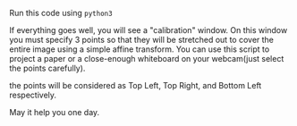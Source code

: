 Run this code using `python3`

If everything goes well, you will see a "calibration" window. On this window you must specify 3 points so that they will be stretched out to cover the entire image using a simple affine transform. You can use this script to project a paper or a close-enough whiteboard on your webcam(just select the points carefully).

the points will be considered as Top Left, Top Right, and Bottom Left respectively.

May it help you one day.
